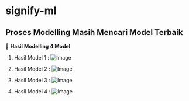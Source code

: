 # signify-ml
## Proses Modelling Masih Mencari Model Terbaik
📌  **Hasil Modelling 4 Model**
1. Hasil Model 1 :
![Image](https://github.com/user-attachments/assets/9d26d3ed-f588-4802-bfb6-f8c3130c9197)
2. Hasil Model 2 :
![Image](https://github.com/user-attachments/assets/16ae1f6b-e15c-42ef-8b12-d331237c0453)

3. Hasil Model 3 :
![Image](https://github.com/user-attachments/assets/ede11f36-e949-4164-aab8-662d8dc59c4b)

4. Hasil Model 4 :
![Image](https://github.com/user-attachments/assets/05276014-f88d-4bb4-aaf7-f6e0938f2760)
